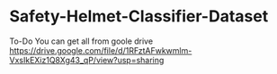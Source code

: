 # Safety-Helmet-Classifier-Dataset
To-Do
You can get all from goole drive  
https://drive.google.com/file/d/1RFztAFwkwmlm-VxsIkEXiz1Q8Xg43_qP/view?usp=sharing
